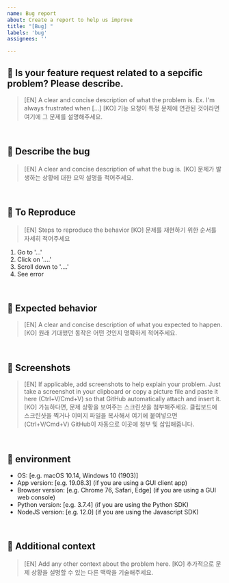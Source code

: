 ```yaml
---
name: Bug report
about: Create a report to help us improve
title: "[Bug] "
labels: 'bug'
assignees: ''

---
```

## 🤔 Is your feature request related to a sepcific problem? Please describe.
> [EN] A clear and concise description of what the problem is. Ex. I'm always frustrated when [...]
> [KO] 기능 요청이 특정 문제에 연관된 것이라면 여기에 그 문제를 설명해주세요.

<pre>

</pre>

## 🤗 Describe the bug
> [EN] A clear and concise description of what the bug is.
> [KO] 문제가 발생하는 상황에 대한 요약 설명을 적어주세요.

<pre>

</pre>

## 🧐 To Reproduce
> [EN] Steps to reproduce the behavior
> [KO] 문제를 재현하기 위한 순서를 자세히 적어주세요
1. Go to '...'
2. Click on '....'
3. Scroll down to '....'
4. See error

<pre>

</pre>

## 🤖 Expected behavior
> [EN] A clear and concise description of what you expected to happen.
> [KO] 원래 기대했던 동작은 어떤 것인지 명확하게 적어주세요.

<pre>

</pre>

## 🤖 Screenshots
> [EN] If applicable, add screenshots to help explain your problem.
Just take a screenshot in your clipboard or copy a picture file and paste it here (Ctrl+V/Cmd+V) so that GitHub automatically attach and insert it.
> [KO] 가능하다면, 문제 상황을 보여주는 스크린샷을 첨부해주세요.
클립보드에 스크린샷을 찍거나 이미지 파일을 복사해서 여기에 붙여넣으면(Ctrl+V/Cmd+V) GitHub이 자동으로 이곳에 첨부 및 삽입해줍니다.

<pre>

</pre>

## 🤖 environment
 - OS: [e.g. macOS 10.14, Windows 10 (1903)]
 - App version: [e.g. 19.08.3] (if you are using a GUI client app)
 - Browser version: [e.g. Chrome 76, Safari, Edge] (if you are using a GUI web console)
 - Python version: [e.g. 3.7.4] (if you are using the Python SDK)
 - NodeJS version: [e.g. 12.0] (if you are using the Javascript SDK)

<pre>

</pre>

## 🤖 Additional context
> [EN] Add any other context about the problem here.
> [KO] 추가적으로 문제 상황을 설명할 수 있는 다른 맥락을 기술해주세요.
